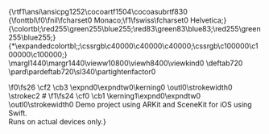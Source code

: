 {\rtf1\ansi\ansicpg1252\cocoartf1504\cocoasubrtf830
{\fonttbl\f0\fnil\fcharset0 Monaco;\f1\fswiss\fcharset0 Helvetica;}
{\colortbl;\red255\green255\blue255;\red83\green83\blue83;\red255\green255\blue255;}
{\*\expandedcolortbl;;\cssrgb\c40000\c40000\c40000;\cssrgb\c100000\c100000\c100000;}
\margl1440\margr1440\vieww10800\viewh8400\viewkind0
\deftab720
\pard\pardeftab720\sl340\partightenfactor0

\f0\fs26 \cf2 \cb3 \expnd0\expndtw0\kerning0
\outl0\strokewidth0 \strokec2 # 
\f1\fs24 \cf0 \cb1 \kerning1\expnd0\expndtw0 \outl0\strokewidth0 Demo project using ARKit and SceneKit for iOS using Swift.\
Runs on actual devices only.}